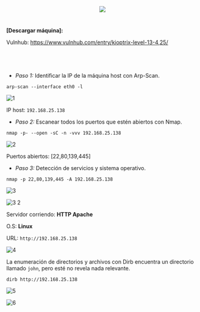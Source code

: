 <p align="center">
  <a href="https://github.com/DenverCoder1/readme-typing-svg"><img src="https://readme-typing-svg.herokuapp.com?size=50&color=F7F400&width=390&height=80&lines=KIOPTRIX_1.3"></a>
</p>

<h1 align="center"></h1>

**[Descargar máquina]:**

Vulnhub: https://www.vulnhub.com/entry/kioptrix-level-13-4,25/

<h1 align="center"></h1>

</br>

- *Paso 1:* Identificar la IP de la máquina host con Arp-Scan. 
```
arp-scan --interface eth0 -l
```
![1](https://user-images.githubusercontent.com/75953873/178128766-c1eb1f99-56e6-4449-a3f2-bf9345a59492.png)

IP host: `192.168.25.138`

- *Paso 2:* Escanear todos los puertos que estén abiertos con Nmap. 
```
nmap -p- --open -sC -n -vvv 192.168.25.138
```
![2](https://user-images.githubusercontent.com/75953873/178128792-82993633-dc3c-4167-ab2c-4e0c05570d37.png)

Puertos abiertos: [22,80,139,445]

- *Paso 3:* Detección de servicios y sistema operativo. 
```
nmap -p 22,80,139,445 -A 192.168.25.138
```
![3](https://user-images.githubusercontent.com/75953873/178128892-5d15426d-7724-4b96-ac14-8fa749662bc6.png)

![3 2](https://user-images.githubusercontent.com/75953873/178128937-364e11ba-8b5a-475b-a4c3-f5713ebe4d66.png)

Servidor corriendo: **HTTP Apache**

O.S: **Linux**

URL: `http://192.168.25.138`

![4](https://user-images.githubusercontent.com/75953873/178128981-b955ab0e-8efa-4d7b-a4a2-9ab170f6c50c.png)

La enumeración de directorios y archivos con Dirb encuentra un directorio llamado `john`, pero esté no revela nada relevante.
```
dirb http://192.168.25.138
```
![5](https://user-images.githubusercontent.com/75953873/178129062-4b519854-bfa5-469c-82a6-346010347a17.png)

![6](https://user-images.githubusercontent.com/75953873/178129075-842d66d2-e997-45c6-8cce-84d712f3c0db.png)

